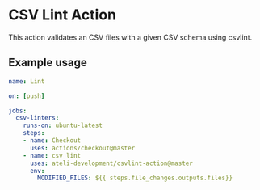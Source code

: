 # CSV Lint Action

This action validates an CSV files with a given CSV schema using csvlint.


## Example usage

```yml
name: Lint

on: [push]

jobs:
  csv-linters:
    runs-on: ubuntu-latest
    steps:
    - name: Checkout
      uses: actions/checkout@master
    - name: csv lint
      uses: ateli-development/csvlint-action@master
      env:
        MODIFIED_FILES: ${{ steps.file_changes.outputs.files}}
```
